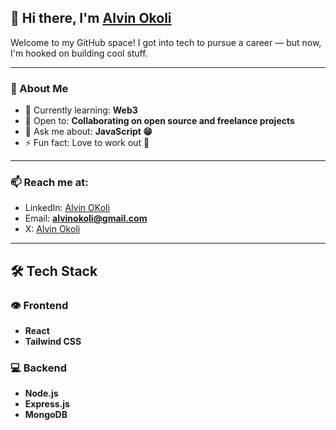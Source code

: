 ## 👋 Hi there, I'm [Alvin Okoli](https://github.com/Alvin-Okoli)


Welcome to my GitHub space! I got into tech to pursue a career — but now, I'm hooked on building cool stuff.

---

### 🧠 About Me

- 🔭 Currently learning: **Web3**
- 👯 Open to: **Collaborating on open source and freelance projects**
- 💬 Ask me about: **JavaScript 😁**
- ⚡ Fun fact: Love to work out 💪

---

### 📫 Reach me at: 

<!-- Portfolio: [your-portfolio.com](https://your-portfolio.com)-->
- LinkedIn: [Alvin OKoli](www.linkedin.com/in/alvin-okoli-b66a7033a)
- Email: **alvinokoli@gmail.com**
- X: [Alvin Okoli](https://x.com/AlvinOkoli)

---

## 🛠️ Tech Stack

### 👁️ Frontend
- **React**
- **Tailwind CSS**

### 💻 Backend
- **Node.js**
- **Express.js**
- **MongoDB**

